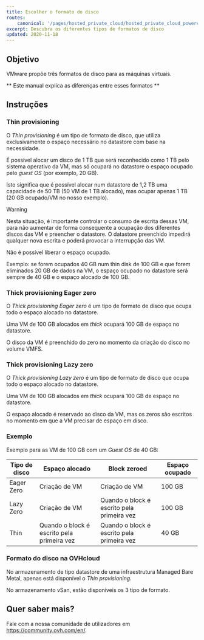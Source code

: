 ```yaml
---
title: Escolher o formato do disco
routes:
    canonical: '/pages/hosted_private_cloud/hosted_private_cloud_powered_by_vmware/quel_format_de_disque_choisir'
excerpt: Descubra os diferentes tipos de formatos de disco
updated: 2020-11-18
---
```


## Objetivo

VMware propõe três formatos de disco para as máquinas virtuais.

** Este manual explica as diferenças entre esses formatos **

## Instruções

### Thin provisioning

O *Thin provisioning* é um tipo de formato de disco, que utiliza exclusivamente o espaço necessário no datastore com base na necessidade.

É possível alocar um disco de 1 TB que será reconhecido como 1 TB pelo sistema operativo da VM, mas só ocupará no datastore o espaço ocupado pelo *guest OS* (por exemplo, 20 GB). 

Isto significa que é possível alocar num datastore de 1,2 TB uma capacidade de 50 TB (50 VM de 1 TB alocado), mas ocupar apenas 1 TB (20 GB ocupado/VM no nosso exemplo).

> [!warning]
>
> Nesta situação, é importante controlar o consumo de escrita dessas VM, para não aumentar de forma consequente a ocupação dos diferentes discos das VM e preencher o datastore.
> O datastore preenchido impedirá qualquer nova escrita e poderá provocar a interrupção das VM.
>

Não é possível liberar o espaço ocupado. 

Exemplo: se forem ocupados 40 GB num thin disk de 100 GB e que forem eliminados 20 GB de dados na VM, o espaço ocupado no datastore será sempre de 40 GB e o espaço alocado de 100 GB.

### Thick provisioning Eager zero

O *Thick provisioning Eager zero* é um tipo de formato de disco que ocupa todo o espaço alocado no datastore. 

Uma VM de 100 GB alocados em *thick* ocupará 100 GB de espaço no datastore.

O disco da VM é preenchido do zero no momento da criação do disco no volume VMFS.

### Thick provisioning Lazy zero

O *Thick provisioning Lazy zero* é um tipo de formato de disco que ocupa todo o espaço alocado no datastore.

Uma VM de 100 GB alocados em *thick* ocupará 100 GB de espaço no datastore.

O espaço alocado é reservado ao disco da VM, mas os zeros são escritos no momento em que a VM precisar de espaço em disco.

### Exemplo

Exemplo para as VM de 100 GB com um *Guest OS* de 40 GB:

|Tipo de disco|Espaço alocado|Block zeroed|Espaço ocupado|
|---|---|---|---|
|Eager Zero|Criação de VM|Criação de VM|100 GB|
|Lazy Zero|Criação de VM|Quando o block é escrito pela primeira vez|100 GB|
|Thin|Quando o block é escrito pela primeira vez|Quando o block é escrito pela primeira vez|40 GB|

### Formato do disco na OVHcloud

No armazenamento de tipo datastore de uma infraestrutura Managed Bare Metal, apenas está disponível o *Thin provisioning*.

No armazenamento vSan, estão disponíveis os 3 tipo de formato.

## Quer saber mais?

Fale com a nossa comunidade de utilizadores em <https://community.ovh.com/en/>.
